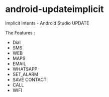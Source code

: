 # android-updateimplicit
Implicit Intents - Android Studio UPDATE

The Features :
- Dial
- SMS
- WEB
- MAPS
- EMAIL
- WHATSAPP 
- SET_ALARM
- SAVE CONTACT
- CALL
- WIFI
